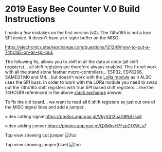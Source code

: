 # 2019 Easy Bee Counter V.0 Build Instructions

I made a few mistakes on the first version (v0). The 74hc165 is not a true SPI device. It doesn't have a tri-state buffer on the MISO.

https://electronics.stackexchange.com/questions/121249/how-to-put-a-74hc165-on-an-spi-bus


The following fix, allows you to shift in all the data at once (all shift registers)... all shift registers are therefore always enabled. This fix wil work with all the stand alone feather micro-controllers... ESP32, ESP8266, SAMD21 M0 and M4... but doesn't work with the [LoRa module](https://cdn-learn.adafruit.com/assets/assets/000/031/658/original/feather_schem.png?1460518302) as it ALSO uses the SPI buss. In order to work with the LORa module you need to swap out the 74hc165 shift registers with true SPI based shift registers... like the 74HC589 referenced in the above [stack exchange](https://electronics.stackexchange.com/a/128220) answer.


To fix the old board... we want to read all 6 shift registers so just cut one of the MISO signal lines and add a jumper.

video cutting signal https://photos.app.goo.gl/VkyV412uJGBNS7sx8

video adding jumper https://photos.app.goo.gl/QXMhvH7FzpDfXWLs7

Top view showing cut jumper
![foo](https://github.com/hydronics2/2019-easy-bee-counter/blob/master/instructions/archive/cut_miso.PNG)

Top view showing jumper(blue)
![foo](https://github.com/hydronics2/2019-easy-bee-counter/blob/master/instructions/archive/miso_patch.PNG)
